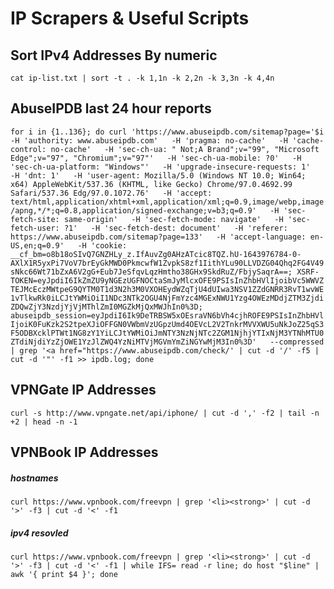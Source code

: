 # IP Scrapers & Useful Scripts

## Sort IPv4 Addresses By numeric
```cat ip-list.txt | sort -t . -k 1,1n -k 2,2n -k 3,3n -k 4,4n```

## AbuseIPDB last 24 hour reports
```for i in {1..136}; do curl 'https://www.abuseipdb.com/sitemap?page='$i   -H 'authority: www.abuseipdb.com'   -H 'pragma: no-cache'   -H 'cache-control: no-cache'   -H 'sec-ch-ua: " Not;A Brand";v="99", "Microsoft Edge";v="97", "Chromium";v="97"'   -H 'sec-ch-ua-mobile: ?0'   -H 'sec-ch-ua-platform: "Windows"'   -H 'upgrade-insecure-requests: 1'   -H 'dnt: 1'   -H 'user-agent: Mozilla/5.0 (Windows NT 10.0; Win64; x64) AppleWebKit/537.36 (KHTML, like Gecko) Chrome/97.0.4692.99 Safari/537.36 Edg/97.0.1072.76'   -H 'accept: text/html,application/xhtml+xml,application/xml;q=0.9,image/webp,image/apng,*/*;q=0.8,application/signed-exchange;v=b3;q=0.9'   -H 'sec-fetch-site: same-origin'   -H 'sec-fetch-mode: navigate'   -H 'sec-fetch-user: ?1'   -H 'sec-fetch-dest: document'   -H 'referer: https://www.abuseipdb.com/sitemap?page=133'   -H 'accept-language: en-US,en;q=0.9'   -H 'cookie: __cf_bm=o8b18oSIvQ7GNZHLy_z.IfAuvZg0AHzATcic8TQZ.hU-1643976784-0-AXlX1R5yxPi7VoV7brEyGkMWD0PkmcwfW1ZvpkS8zf1IithYLu90LLVDZG04Qhq2FG4V49sNkc66Wt71bZxA6V2gG+Eub7JeSfqvLqzHmtho38GHx9SkdRuZ/FbjySaqrA==; XSRF-TOKEN=eyJpdiI6IkZmZU9yNGEzUGFNOCtaSmJyMlcxOFE9PSIsInZhbHVlIjoibVc5WWVZTEJMcEczMWtpeG9QYTM0T1d3N2h3M0VXOHEydWZqTjU4dUIwa3NSV1ZZdGNRR3RvT1wvWE1vTlkwRk0iLCJtYWMiOiI1NDc3NTk2OGU4NjFmYzc4MGExNWU1Yzg4OWEzMDdjZTM3ZjdiZDQwZjY3NzdjYjVjMThlZmI0MGZkMjQxMWJhIn0%3D; abuseipdb_session=eyJpdiI6Ik9DeTRBSW5xOEsraVN6bVh4cjhROFE9PSIsInZhbHVlIjoiK0FuKzk2S2tpeXJiOFFGN0VWbmVzUGpzUmd4OEVcL2V2TnkrMVVXWU5uNkJoZ25qS3F5ODBXcklPTWt1NG8zY1YiLCJtYWMiOiJmNTY3NzNjNTc2ZGM1NjhjYTIxNjM3YTNhMTU0ZTdiNjdiYzZjOWE1YzJlZWQ4YzNiMTVjMGVmYmZiNGYwMjM3In0%3D'   --compressed | grep '<a href="https://www.abuseipdb.com/check/' | cut -d '/' -f5 | cut -d '"' -f1 >> ipdb.log; done```

## VPNGate IP Addresses 
```curl -s http://www.vpngate.net/api/iphone/ | cut -d ',' -f2 | tail -n +2 | head -n -1```

## VPNBook IP Addresses
##### hostnames
```curl https://www.vpnbook.com/freevpn | grep '<li><strong>' | cut -d '>' -f3 | cut -d '<' -f1```
##### ipv4 resovled
```curl https://www.vpnbook.com/freevpn | grep '<li><strong>' | cut -d '>' -f3 | cut -d '<' -f1 | while IFS= read -r line; do host "$line" | awk '{ print $4 }'; done```
